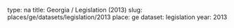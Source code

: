 type: na
title: Georgia / Legislation (2013)
slug: places/ge/datasets/legislation/2013
place: ge
dataset: legislation
year: 2013
